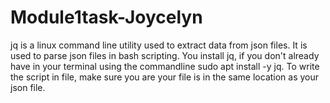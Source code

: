 # Module1task-Joycelyn

jq is a linux command line utility used to extract data from json files. It is used to parse json files in bash scripting.
You install jq, if you don't already have in your terminal using the commandline sudo apt install -y jq.
To write the script in  file, make sure you are your file is in the same location as your json file.


